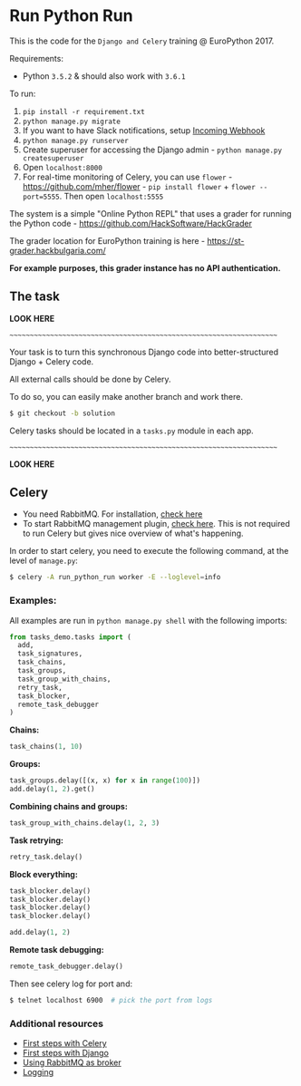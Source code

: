 # Run Python Run

This is the code for the `Django and Celery` training @ EuroPython 2017.

Requirements:

* Python `3.5.2` & should also work with `3.6.1`

To run:

1. `pip install -r requirement.txt`
2. `python manage.py migrate`
3. If you want to have Slack notifications, setup [Incoming Webhook](https://api.slack.com/incoming-webhooks)
4. `python manage.py runserver`
5. Create superuser for accessing the Django admin - `python manage.py createsuperuser`
6. Open `localhost:8000`
7. For real-time monitoring of Celery, you can use `flower` - <https://github.com/mher/flower> - `pip install flower` + `flower --port=5555`. Then open `localhost:5555`

The system is a simple "Online Python REPL" that uses a grader for running the Python code - <https://github.com/HackSoftware/HackGrader>

The grader location for EuroPython training is here - <https://st-grader.hackbulgaria.com/>

**For example purposes, this grader instance has no API authentication.**

## The task

**LOOK HERE**
```
~~~~~~~~~~~~~~~~~~~~~~~~~~~~~~~~~~~~~~~~~~~~~~~~~~~~~~~~~~~~~~~~~~
```

Your task is to turn this synchronous Django code into better-structured Django + Celery code.

All external calls should be done by Celery.

To do so, you can easily make another branch and work there.

```bash
$ git checkout -b solution
```

Celery tasks should be located in a `tasks.py` module in each app.

```
~~~~~~~~~~~~~~~~~~~~~~~~~~~~~~~~~~~~~~~~~~~~~~~~~~~~~~~~~~~~~~~~~~
```
**LOOK HERE**

## Celery

* You need RabbitMQ. For installation, [check here](http://www.rabbitmq.com/download.html)
* To start RabbitMQ management plugin, [check here](https://www.rabbitmq.com/management.html). This is not required to run Celery but gives nice overview of what's happening.

In order to start celery, you need to execute the following command, at the level of `manage.py`:

```bash
$ celery -A run_python_run worker -E --loglevel=info
```

### Examples:

All examples are run in `python manage.py shell` with the following imports:

```python
from tasks_demo.tasks import (
  add,
  task_signatures,
  task_chains,
  task_groups,
  task_group_with_chains,
  retry_task,
  task_blocker,
  remote_task_debugger
)
```

**Chains:**

```python
task_chains(1, 10)
```

**Groups:**

```python
task_groups.delay([(x, x) for x in range(100)])
add.delay(1, 2).get()
```

**Combining chains and groups:**

```python
task_group_with_chains.delay(1, 2, 3)
```

**Task retrying:**

```python
retry_task.delay()
```

**Block everything:**

```python
task_blocker.delay()
task_blocker.delay()
task_blocker.delay()
task_blocker.delay()

add.delay(1, 2)
```

**Remote task debugging:**

```python
remote_task_debugger.delay()
```

Then see celery log for port and:

```bash
$ telnet localhost 6900  # pick the port from logs
```

### Additional resources

* [First steps with Celery](http://docs.celeryproject.org/en/latest/getting-started/first-steps-with-celery.html)
* [First steps with Django](http://docs.celeryproject.org/en/latest/django/first-steps-with-django.html)
* [Using RabbitMQ as broker](http://docs.celeryproject.org/en/latest/getting-started/brokers/rabbitmq.html)
* [Logging](http://docs.celeryproject.org/en/latest/userguide/tasks.html#logging)

